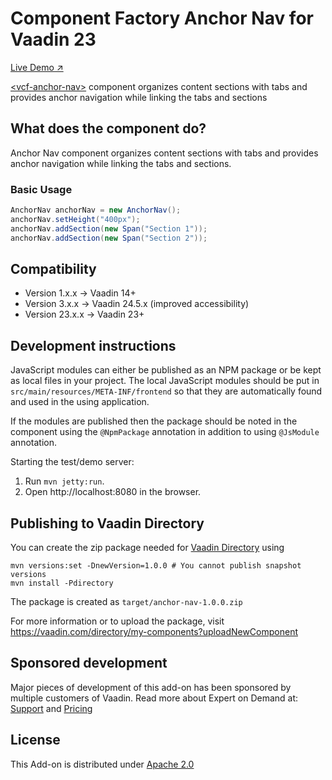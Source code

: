 # Component Factory Anchor Nav for Vaadin 23

[Live Demo ↗](https://incubator.app.fi/anchor-nav-demo/anchor-nav)

[&lt;vcf-anchor-nav&gt;](https://www.npmjs.com/package/@vaadin-component-factory/vcf-anchor-nav) component organizes content sections with tabs and provides anchor navigation while linking the tabs and sections

## What does the component do?

Anchor Nav component organizes content sections with tabs and provides anchor navigation while linking the tabs and sections.

### Basic Usage

```java
AnchorNav anchorNav = new AnchorNav();
anchorNav.setHeight("400px");
anchorNav.addSection(new Span("Section 1"));
anchorNav.addSection(new Span("Section 2"));
```

## Compatibility

- Version 1.x.x -> Vaadin 14+
- Version 3.x.x -> Vaadin 24.5.x (improved accessibility)
- Version 23.x.x -> Vaadin 23+

## Development instructions

JavaScript modules can either be published as an NPM package or be kept as local
files in your project. The local JavaScript modules should be put in
`src/main/resources/META-INF/frontend` so that they are automatically found and
used in the using application.

If the modules are published then the package should be noted in the component
using the `@NpmPackage` annotation in addition to using `@JsModule` annotation.

Starting the test/demo server:

1. Run `mvn jetty:run`.
2. Open http://localhost:8080 in the browser.

## Publishing to Vaadin Directory

You can create the zip package needed for [Vaadin Directory](https://vaadin.com/directory/) using

```
mvn versions:set -DnewVersion=1.0.0 # You cannot publish snapshot versions
mvn install -Pdirectory
```

The package is created as `target/anchor-nav-1.0.0.zip`

For more information or to upload the package, visit https://vaadin.com/directory/my-components?uploadNewComponent

## Sponsored development

Major pieces of development of this add-on has been sponsored by multiple customers of Vaadin. Read more about Expert on Demand at: [Support](https://vaadin.com/support) and [Pricing](https://vaadin.com/pricing)

## License

This Add-on is distributed under [Apache 2.0](/LICENSE)

